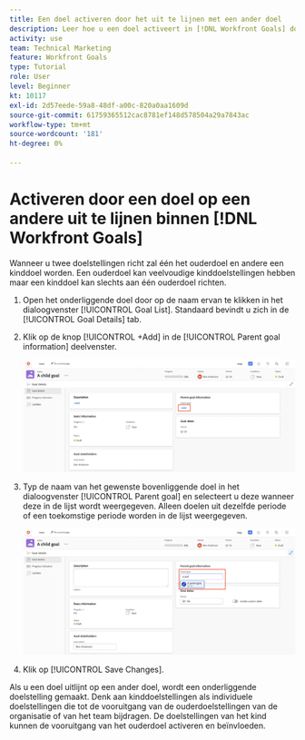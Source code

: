 ```yaml
---
title: Een doel activeren door het uit te lijnen met een ander doel
description: Leer hoe u een doel activeert in [!DNL Workfront Goals] door het op een ander doel uit te lijnen.
activity: use
team: Technical Marketing
feature: Workfront Goals
type: Tutorial
role: User
level: Beginner
kt: 10117
exl-id: 2d57eede-59a8-48df-a00c-820a0aa1609d
source-git-commit: 61759365512cac8781ef148d578504a29a7843ac
workflow-type: tm+mt
source-wordcount: '181'
ht-degree: 0%

---
```


# Activeren door een doel op een andere uit te lijnen binnen [!DNL Workfront Goals]

Wanneer u twee doelstellingen richt zal één het ouderdoel en andere een kinddoel worden. Een ouderdoel kan veelvoudige kinddoelstellingen hebben maar een kinddoel kan slechts aan één ouderdoel richten.

1. Open het onderliggende doel door op de naam ervan te klikken in het dialoogvenster [!UICONTROL Goal List]. Standaard bevindt u zich in de [!UICONTROL Goal Details] tab.
1. Klik op de knop [!UICONTROL +Add] in de [!UICONTROL Parent goal information] deelvenster.

   ![Een schermafbeelding van de [!UICONTROL Goal Details] tab](assets/06-workfront-goals-align-goals.png)

1. Typ de naam van het gewenste bovenliggende doel in het dialoogvenster [!UICONTROL Parent goal] en selecteert u deze wanneer deze in de lijst wordt weergegeven. Alleen doelen uit dezelfde periode of een toekomstige periode worden in de lijst weergegeven.

   ![Een schermafbeelding van de [!UICONTROL Goal Details] deelvenster met de [!UICONTROL Parent goal information] deelvenster](assets/07-workfront-goals-align-to.png)

1. Klik op [!UICONTROL Save Changes].

Als u een doel uitlijnt op een ander doel, wordt een onderliggende doelstelling gemaakt. Denk aan kinddoelstellingen als individuele doelstellingen die tot de vooruitgang van de ouderdoelstellingen van de organisatie of van het team bijdragen. De doelstellingen van het kind kunnen de vooruitgang van het ouderdoel activeren en beïnvloeden.
